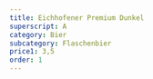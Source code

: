 ```yaml
---
title: Eichhofener Premium Dunkel
superscript: A
category: Bier
subcategory: Flaschenbier
price1: 3,5
order: 1
---
```

